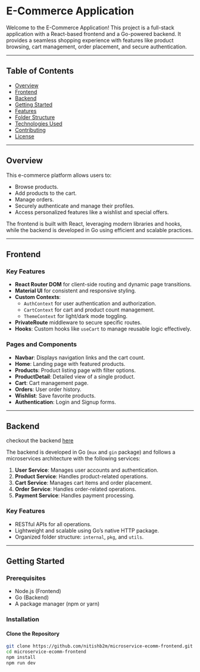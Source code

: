 # E-Commerce Application

Welcome to the E-Commerce Application! This project is a full-stack application with a React-based frontend and a Go-powered backend. It provides a seamless shopping experience with features like product browsing, cart management, order placement, and secure authentication.

---

## Table of Contents

- [Overview](#overview)
- [Frontend](#frontend)
- [Backend](#backend)
- [Getting Started](#getting-started)
- [Features](#features)
- [Folder Structure](#folder-structure)
- [Technologies Used](#technologies-used)
- [Contributing](#contributing)
- [License](#license)

---

## Overview

This e-commerce platform allows users to:
- Browse products.
- Add products to the cart.
- Manage orders.
- Securely authenticate and manage their profiles.
- Access personalized features like a wishlist and special offers.

The frontend is built with React, leveraging modern libraries and hooks, while the backend is developed in Go using efficient and scalable practices.

---

## Frontend

### Key Features
- **React Router DOM** for client-side routing and dynamic page transitions.
- **Material UI** for consistent and responsive styling.
- **Custom Contexts**:
  - `AuthContext` for user authentication and authorization.
  - `CartContext` for cart and product count management.
  - `ThemeContext` for light/dark mode toggling.
- **PrivateRoute** middleware to secure specific routes.
- **Hooks**: Custom hooks like `useCart` to manage reusable logic effectively.

### Pages and Components
- **Navbar**: Displays navigation links and the cart count.
- **Home**: Landing page with featured products.
- **Products**: Product listing page with filter options.
- **ProductDetail**: Detailed view of a single product.
- **Cart**: Cart management page.
- **Orders**: User order history.
- **Wishlist**: Save favorite products.
- **Authentication**: Login and Signup forms.

---

## Backend
checkout the backend [here](https://github.com/nitishb2m/microservices)

The backend is developed in Go (`mux` and `gin` package) and follows a microservices architecture with the following services:
1. **User Service**: Manages user accounts and authentication.
2. **Product Service**: Handles product-related operations.
3. **Cart Service**: Manages cart items and order placement.
4. **Order Service**: Handles order-related operations.
5. **Payment Service**: Handles payment processing.

### Key Features
- RESTful APIs for all operations.
- Lightweight and scalable using Go’s native HTTP package.
- Organized folder structure: `internal`, `pkg`, and `utils`.

---

## Getting Started

### Prerequisites
- Node.js (Frontend)
- Go (Backend)
- A package manager (npm or yarn)

### Installation

#### Clone the Repository
```bash
git clone https://github.com/nitishb2m/microservice-ecomm-frontend.git
cd microservice-ecomm-frontend
npm install
npm run dev
```
